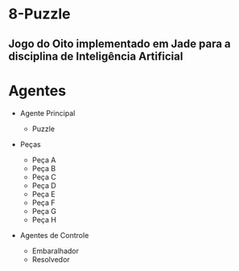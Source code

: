 # 8-Puzzle
## Jogo do Oito implementado em Jade para a disciplina de Inteligência Artificial

# Agentes

- Agente Principal
  * Puzzle

- Peças
  * Peça A
  * Peça B
  * Peça C
  * Peça D
  * Peça E
  * Peça F
  * Peça G
  * Peça H

- Agentes de Controle
  * Embaralhador
  * Resolvedor

